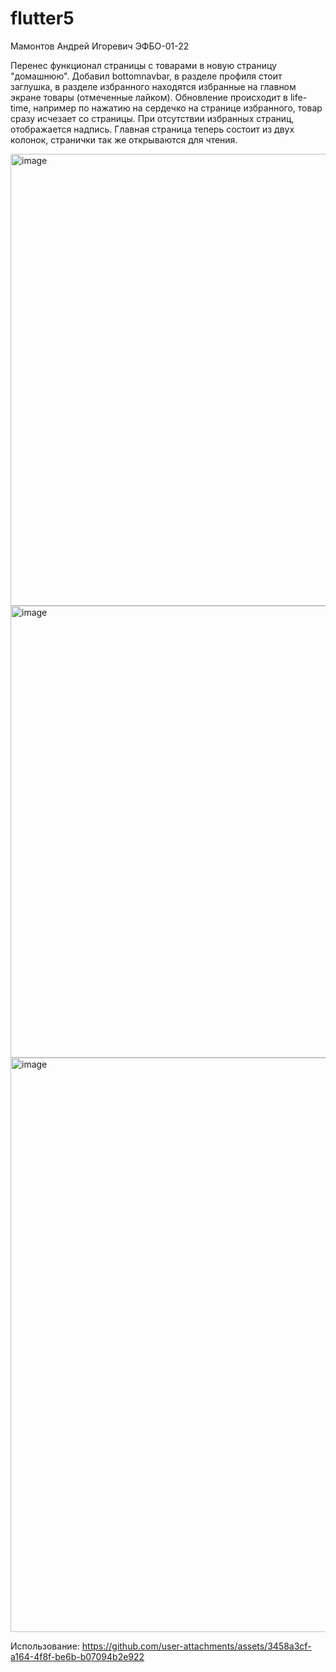 # flutter5
Мамонтов Андрей Игоревич ЭФБО-01-22

Перенес функционал страницы с товарами в новую страницу "домашнюю". Добавил bottomnavbar, в разделе профиля стоит заглушка, в разделе избранного находятся избранные на главном экране товары (отмеченные лайком). Обновление происходит в life-time, например по нажатию на сердечко на странице избранного, товар сразу исчезает со страницы. При отсутствии избранных страниц, отображается надпись. Главная страница теперь состоит из двух колонок, странички так же открываются для чтения.

<img width="723" alt="image" src="https://github.com/user-attachments/assets/a7fb03d1-6e6a-4d04-b675-b616d121742a">
<img width="723" alt="image" src="https://github.com/user-attachments/assets/c4b5a031-43c2-4c19-ab26-065c8302b9ee">
<img width="919" alt="image" src="https://github.com/user-attachments/assets/9a6c3c43-ee75-4210-814e-55b69d0a3d8b">

Использование:
https://github.com/user-attachments/assets/3458a3cf-a164-4f8f-be6b-b07094b2e922
